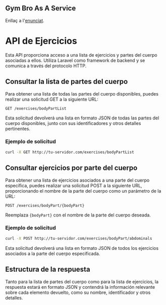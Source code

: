 ## Gym Bro As A Service
Enllaç a l'[enunciat](https://bolder-equipment-678.notion.site/Gym-Bro-as-a-service-fe4381b1a4ca476b9595e67e9d80e2dd?pvs=4 "Gym Bro As A Service").

# API de Ejercicios

Esta API proporciona acceso a una lista de ejercicios y partes del cuerpo asociadas a ellos. Utiliza Laravel como framework de backend y se comunica a través del protocolo HTTP.

## Consultar la lista de partes del cuerpo

Para obtener una lista de todas las partes del cuerpo disponibles, puedes realizar una solicitud GET a la siguiente URL:

```
GET /exercises/bodyPartList
```

Esta solicitud devolverá una lista en formato JSON de todas las partes del cuerpo disponibles, junto con sus identificadores y otros detalles pertinentes.

### Ejemplo de solicitud

```bash
curl -X GET http://tu-servidor.com/exercises/bodyPartList
```

## Consultar ejercicios por parte del cuerpo

Para obtener una lista de ejercicios asociados a una parte del cuerpo específica, puedes realizar una solicitud POST a la siguiente URL, proporcionando el nombre de la parte del cuerpo como un parámetro de la URL:

```
POST /exercises/bodyPart/{bodyPart}
```

Reemplaza `{bodyPart}` con el nombre de la parte del cuerpo deseada.

### Ejemplo de solicitud

```bash
curl -X POST http://tu-servidor.com/exercises/bodyPart/abdominals
```

Esta solicitud devolverá una lista en formato JSON de todos los ejercicios asociados a la parte del cuerpo especificada.

## Estructura de la respuesta

Tanto para la lista de partes del cuerpo como para la lista de ejercicios, la respuesta estará en formato JSON y contendrá la información relevante sobre cada elemento devuelto, como su nombre, identificador y otros detalles.
